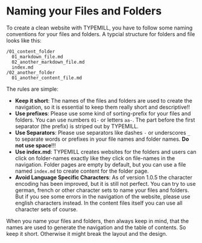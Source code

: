 # Naming your Files and Folders

To create a clean website with TYPEMILL, you have to follow some naming conventions for your files and folders. A typcial structure for folders and file looks like this:

````
/01_content_folder
  01_markdown_file.md
  02_another_markdown_file.md
  index.md
/02_another_folder
  01_another_content_file.md
````

The rules are simple: 

- **Keep it short**: The names of the files and folders are used to create the navigation, so it is essential to keep them really short and descriptive!!
- **Use prefixes**: Please use some kind of sorting-prefix for your files and folders. You can use numbers `01-` or letters `aa-`. The part before the first separator (the prefix) is striped out by TYPEMILL.
- **Use Separators**: Please use separators like dashes `-` or underscores `_` to separate words or prefixes in your file names and folder names. **Do not use space**!!!
- **Use index.md**: TYPEMILL creates websites for the folders and users can click on folder-names exactly like they click on file-names in the navigation. Folder pages are empty by default, but you can use a file named `index.md` to create content for the folder page.
- **Avoid Language Specific Characters**: As of version 1.0.5 the character encoding has been improved, but it is still not perfect. You can try to use german, french or other character sets to name your files and folders. But if you see some errors in the navigation of the website, please use english characters instead. In the content files itself you can use all character sets of course.

When you name your files and folders, then always keep in mind, that the names are used to generate the navigation and the table of contents. So keep it short. Otherwise it might break the layout and the design.

